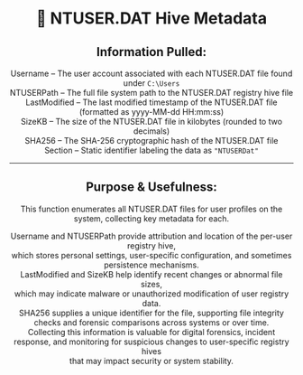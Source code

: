 <div align="center">

# 🧾 NTUSER.DAT Hive Metadata

## **Information Pulled:**  
Username – The user account associated with each NTUSER.DAT file found under `C:\Users`  
NTUSERPath – The full file system path to the NTUSER.DAT registry hive file  
LastModified – The last modified timestamp of the NTUSER.DAT file (formatted as yyyy-MM-dd HH:mm:ss)  
SizeKB – The size of the NTUSER.DAT file in kilobytes (rounded to two decimals)  
SHA256 – The SHA-256 cryptographic hash of the NTUSER.DAT file  
Section – Static identifier labeling the data as `"NTUSERDat"`

---

## **Purpose & Usefulness:**  
This function enumerates all NTUSER.DAT files for user profiles on the system, collecting key metadata for each.

Username and NTUSERPath provide attribution and location of the per-user registry hive,  
which stores personal settings, user-specific configuration, and sometimes persistence mechanisms.  
LastModified and SizeKB help identify recent changes or abnormal file sizes,  
which may indicate malware or unauthorized modification of user registry data.  
SHA256 supplies a unique identifier for the file, supporting file integrity checks and forensic comparisons across systems or over time.  
Collecting this information is valuable for digital forensics, incident response, and monitoring for suspicious changes to user-specific registry hives  
that may impact security or system stability.

</div>
